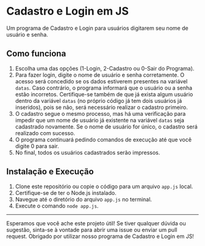 # Cadastro e Login em JS

Um programa de Cadastro e Login para usuários digitarem seu nome de usuário e senha.

## Como funciona
1. Escolha uma das opções (1-Login, 2-Cadastro ou 0-Sair do Programa).
2. Para fazer login, digite o nome de usuário e senha corretamente. O acesso será concedido se os dados estiverem presentes na variável `datas`. Caso contrário, o programa informará que o usuário ou a senha estão incorretos. Certifique-se também de que já exista algum usuário dentro da variável `datas` (no próprio código já tem dois usuários já inseridos), pois se não, será necessário realizar o cadastro primeiro. 
3. O cadastro segue o mesmo processo, mas há uma verificação para impedir que um nome de usuário já existente na variável `datas` seja cadastrado novamente. Se o nome de usuário for único, o cadastro será realizado com sucesso.
4. O programa continuará pedindo comandos de execução até que você digite 0 para sair.
5. No final, todos os usuários cadastrados serão impressos.

## Instalação e Execução
1. Clone este repositório ou copie o código para um arquivo `app.js` local.
2. Certifique-se de ter o Node.js instalado.
3. Navegue até o diretório do arquivo `app.js` no terminal.
4. Execute o comando `node app.js`.

---

Esperamos que você ache este projeto útil! Se tiver qualquer dúvida ou sugestão, sinta-se à vontade para abrir uma issue ou enviar um pull request. Obrigado por utilizar nosso programa de Cadastro e Login em JS!
